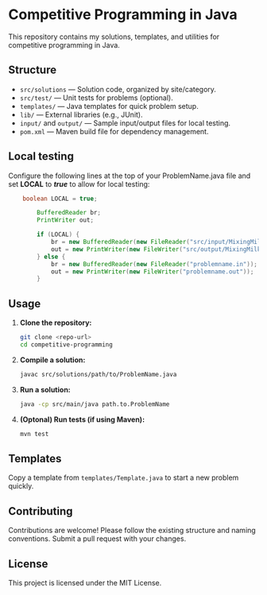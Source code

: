 # Competitive Programming in Java

This repository contains my solutions, templates, and utilities for competitive programming in Java.

## Structure

- `src/solutions` — Solution code, organized by site/category.
- `src/test/` — Unit tests for problems (optional).
- `templates/` — Java templates for quick problem setup.
- `lib/` — External libraries (e.g., JUnit).
- `input/` and `output/` — Sample input/output files for local testing.
- `pom.xml` — Maven build file for dependency management.

## Local testing

Configure the following lines at the top of your ProblemName.java file and set **LOCAL** to **_true_** to allow for local testing:

```java
    boolean LOCAL = true;

        BufferedReader br;
        PrintWriter out;

        if (LOCAL) {
            br = new BufferedReader(new FileReader("src/input/MixingMilk.in"));
            out = new PrintWriter(new FileWriter("src/output/MixingMilk.out"));
        } else {
            br = new BufferedReader(new FileReader("problemname.in"));
            out = new PrintWriter(new FileWriter("problemname.out"));
        }
```

## Usage

1. **Clone the repository:**
   ```sh
   git clone <repo-url>
   cd competitive-programming
   ```
2. **Compile a solution:**
   ```sh
   javac src/solutions/path/to/ProblemName.java
   ```
3. **Run a solution:**
   ```sh
   java -cp src/main/java path.to.ProblemName
   ```
4. **(Optonal) Run tests (if using Maven):**
   ```sh
   mvn test
   ```

## Templates

Copy a template from `templates/Template.java` to start a new problem quickly.

## Contributing

Contributions are welcome! Please follow the existing structure and naming conventions. Submit a pull request with your changes.

## License

This project is licensed under the MIT License.

